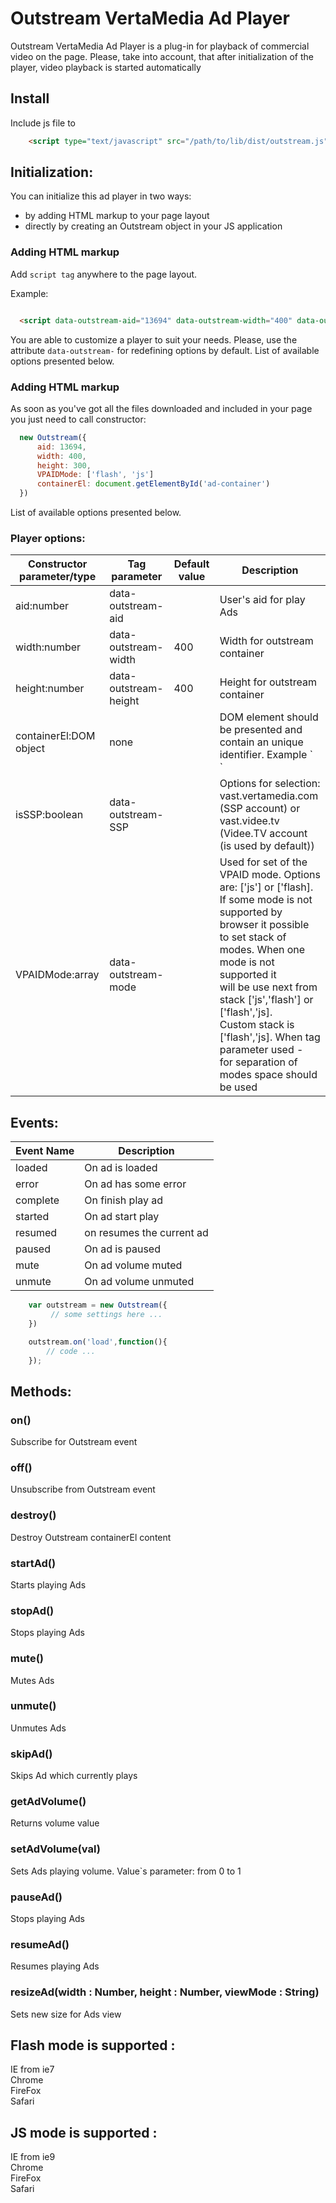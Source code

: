 # Outstream VertaMedia Ad Player
Outstream VertaMedia Ad Player is a plug-in for playback of commercial video on the page.
Please, take into account, that after initialization of the player, video playback is started automatically

## Install
Include js file to
```HTML
    <script type="text/javascript" src="/path/to/lib/dist/outstream.js"></script>
```

## Initialization:

You can initialize this ad player in two ways:
 * by adding HTML markup to your page layout
 * directly by creating an Outstream object in your JS application

### Adding HTML markup
 Add `script tag` anywhere to the page layout.

Example:
```HTML

  <script data-outstream-aid="13694" data-outstream-width="400" data-outstream-mode="flash js" data-outstream-height="300" src="dist/outstream.js"></script>
```
You are able to customize a player to suit your needs. Please, use the attribute `data-outstream-` for redefining options by default.
List of available options presented below.

### Adding HTML markup
As soon as you've got all the files downloaded and included in your page you just need to call constructor:
```javascript
  new Outstream({
      aid: 13694,
      width: 400,
      height: 300,
      VPAIDMode: ['flash', 'js']
      containerEl: document.getElementById('ad-container')
  })
```
List of available options presented below.

### Player options:
<md-table-container>
  <table md-table>
    <thead md-head >
      <tr md-row>
        <th md-column> Constructor parameter/type </th>
        <th md-column> Tag parameter </th>
        <th md-column> Default value </th>
        <th md-column> Description </th>
      </tr>
    </thead>
    <tbody md-body>
      <tr md-row >
        <td md-cell> aid:number </td>
        <td md-cell> data-outstream-aid </td>
        <td md-cell> </td>
        <td md-cell> User's aid for play Ads </td>
      </tr>
      <tr md-row >
        <td md-cell> width:number </td>
        <td md-cell> data-outstream-width </td>
        <td md-cell> 400 </td>
        <td md-cell> Width for outstream container </td>
      </tr>
      <tr md-row >
        <td md-cell> height:number </td>
        <td md-cell> data-outstream-height </td>
        <td md-cell> 400 </td>
        <td md-cell> Height for outstream container </td>
      </tr>
      <tr md-row >
        <td md-cell> containerEl:DOM object </td>
        <td md-cell> none </td>
        <td md-cell>  </td>
        <td md-cell> DOM element should be presented and contain an unique identifier. Example `<div id="ad-container"></div>` </td>
      </tr>
      <tr md-row >
        <td md-cell> isSSP:boolean </td>
        <td md-cell> data-outstream-SSP </td>
        <td md-cell>  </td>
        <td md-cell> Options for selection: vast.vertamedia.com (SSP account) or vast.videe.tv <br>
        (Videe.TV account (is used by default)) </td>
      </tr>
      <tr md-row >
        <td md-cell> VPAIDMode:array </td>
        <td md-cell> data-outstream-mode </td>
        <td md-cell>  </td>
        <td md-cell>
        Used for set of the VPAID mode. Options are: ['js'] or ['flash]. <br>
        If some mode is not supported by browser it possible <br>
        to set stack of modes. When one mode is not supported it <br>
        will be use next from stack ['js','flash'] or ['flash','js].<br>
        Custom stack is ['flash','js]. When tag parameter used -<br>
        for separation of modes space should be used 
        </td>
      </tr>
    </tbody>
  </table>
</md-table-container>

## Events:

<md-table-container>
  <table md-table>
    <thead md-head >
      <tr md-row>
        <th md-column> Event Name </th>
        <th md-column> Description </th>
      </tr>
    </thead>
    <tbody md-body>
      <tr md-row >
        <td md-cell> loaded </td>
        <td md-cell> On ad is loaded </td>
      </tr>
      <tr md-row >
        <td md-cell> error</td>
        <td md-cell> On ad has some error</td>
      </tr>
       <tr md-row >
        <td md-cell> complete </td>
        <td md-cell> On finish play ad </td>
      </tr>
      <tr md-row >
        <td md-cell> started </td>
        <td md-cell> On ad start play </td>
      </tr>
       <tr md-row >
        <td md-cell> resumed </td>
        <td md-cell> on resumes the current ad </td>
      </tr>
       <tr md-row >
        <td md-cell> paused </td>
        <td md-cell> On ad is paused </td>
      </tr>
      <tr md-row >
        <td md-cell> mute </td>
        <td md-cell> On ad volume muted </td>
      </tr>
      <tr md-row >
        <td md-cell> unmute </td>
        <td md-cell> On ad volume unmuted </td>
      </tr>
    </tbody>
  </table>
</md-table-container>

```javascript
    var outstream = new Outstream({
         // some settings here ...
    })

    outstream.on('load',function(){
        // code ...
    });
```
## Methods:

### on()
 Subscribe for Outstream event

### off()
 Unsubscribe from Outstream event

### destroy()
 Destroy Outstream containerEl content

### startAd()
 Starts playing Ads

### stopAd()
 Stops playing Ads

### mute()
 Mutes Ads

### unmute()
 Unmutes Ads

### skipAd()
 Skips Ad which currently plays

### getAdVolume()
 Returns volume value

### setAdVolume(val)
 Sets Ads playing volume. Value`s parameter: from 0 to 1

### pauseAd()
 Stops playing Ads

### resumeAd()
 Resumes playing Ads

### resizeAd(width : Number, height : Number, viewMode : String)
 Sets new size for Ads view

## Flash mode is supported :
 IE from ie7<br>
 Chrome<br>
 FireFox<br>
 Safari

## JS mode is supported :
 IE from ie9<br>
 Chrome<br>
 FireFox<br>
 Safari
